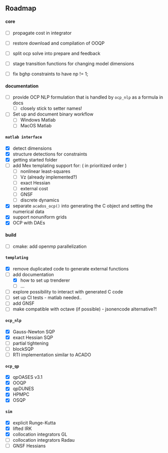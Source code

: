 ## Roadmap

#### core
- [ ] propagate cost in integrator
- [ ] restore download and compilation of OOQP
- [ ] split ocp solve into prepare and feedback
- [ ] stage transition functions for changing model dimensions
- [ ] fix bghp constraints to have np != 1;


#### documentation
- [ ] provide OCP NLP formulation that is handled by `ocp_nlp` as a formula in docs
    - [ ] closely stick to setter names!
- [ ] Set up and document binary workflow
    - [ ] Windows Matlab
    - [ ] MacOS Matlab

#### `matlab interface`
- [x] detect dimensions
- [x] structure detections for constraints
- [x] getting started folder
- [ ] add Mex templating support for: ( in prioritized order )
    - [ ] nonlinear least-squares 
    - [ ] Vz (already implemented?)
    - [ ] exact Hessian
    - [ ] external cost
    - [ ] GNSF
    - [ ] discrete dynamics
- [x] separate `acados_ocp()` into generating the C object and setting the numerical data
- [x] support nonuniform grids
- [x] OCP with DAEs

#### build
- [ ] cmake: add openmp parallelization

#### `templating`
- [x] remove duplicated code to generate external functions
- [ ] add documentation
  - [x] how to set up trenderer
  - [ ] ...
- [ ] explore possibility to interact with generated C code
- [ ] set up CI tests - matlab needed..
- [ ] add GNSF
- [ ] make compatible with octave (if possible) - jsonencode alternative?!

#### `ocp_nlp`
- [x] Gauss-Newton SQP
- [x] exact Hessian SQP
- [ ] partial tightening <!-- - [ ] HPNMPC (what?!) -->
- [ ] blockSQP
- [ ] RTI implementation similar to ACADO

#### `ocp_qp`
- [x] qpOASES v3.1
- [x] OOQP
- [x] qpDUNES
- [x] HPMPC
- [x] OSQP

#### `sim`
- [x] explicit Runge-Kutta
- [x] lifted IRK
- [x] collocation integrators GL
- [ ] collocation integrators Radau
- [ ] GNSF Hessians
